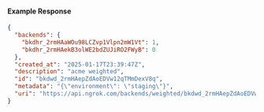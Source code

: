 <!-- Code generated for API Clients. DO NOT EDIT. -->
#### Example Response
```json
{
  "backends": {
    "bkdhr_2rmHAaWOu98LCZvp1Vlpn2mW1Vt": 1,
    "bkdhr_2rmHAekB3olWE2bdZUJiRO2FWyB": 0
  },
  "created_at": "2025-01-17T23:39:47Z",
  "description": "acme weighted",
  "id": "bkdwd_2rmHAepZdAoEDVw12qTMmDexV8q",
  "metadata": "{\"environment\": \"staging\"}",
  "uri": "https://api.ngrok.com/backends/weighted/bkdwd_2rmHAepZdAoEDVw12qTMmDexV8q"
}
